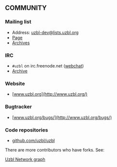 ## COMMUNITY

### Mailing list

* Address: [uzbl-dev@lists.uzbl.org](mailto:uzbl-dev@lists.uzbl.org)
* [Page](http://lists.uzbl.org/listinfo/uzbl-dev)
* [Archives](http://lists.uzbl.org/pipermail/uzbl-dev/)

### IRC

* `#uzbl` on irc.freenode.net ([webchat](http://webchat.freenode.net/?channels=uzbl))
* [Archive](http://www.uzbl.org/irc-log)

### Website

* [www.uzbl.org](http://www.uzbl.org/)

### Bugtracker

* [www.uzbl.org/bugs/](http://www.uzbl.org/bugs/)

### Code repositories

* [github.com/uzbl/uzbl](http://github.com/uzbl/uzbl/)

There are more contributors who have forks.  See:

[Uzbl Network graph](http://github.com/uzbl/uzbl/network)
